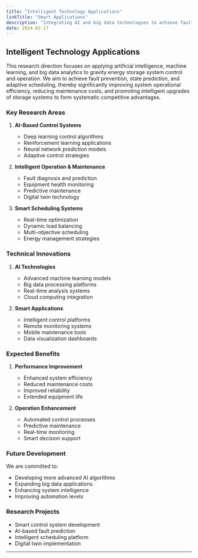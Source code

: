 ```yaml
---
title: "Intelligent Technology Applications"
linkTitle: "Smart Applications"
description: "Integrating AI and big data technologies to achieve fault prevention and adaptive scheduling of energy storage systems."
date: 2024-02-17
---
```


## Intelligent Technology Applications

This research direction focuses on applying artificial intelligence, machine learning, and big data analytics to gravity energy storage system control and operation. We aim to achieve fault prevention, state prediction, and adaptive scheduling, thereby significantly improving system operational efficiency, reducing maintenance costs, and promoting intelligent upgrades of storage systems to form systematic competitive advantages.

### Key Research Areas

1. **AI-Based Control Systems**
   - Deep learning control algorithms
   - Reinforcement learning applications
   - Neural network prediction models
   - Adaptive control strategies

2. **Intelligent Operation & Maintenance**
   - Fault diagnosis and prediction
   - Equipment health monitoring
   - Predictive maintenance
   - Digital twin technology

3. **Smart Scheduling Systems**
   - Real-time optimization
   - Dynamic load balancing
   - Multi-objective scheduling
   - Energy management strategies

### Technical Innovations

1. **AI Technologies**
   - Advanced machine learning models
   - Big data processing platforms
   - Real-time analysis systems
   - Cloud computing integration

2. **Smart Applications**
   - Intelligent control platforms
   - Remote monitoring systems
   - Mobile maintenance tools
   - Data visualization dashboards

### Expected Benefits

1. **Performance Improvement**
   - Enhanced system efficiency
   - Reduced maintenance costs
   - Improved reliability
   - Extended equipment life

2. **Operation Enhancement**
   - Automated control processes
   - Predictive maintenance
   - Real-time monitoring
   - Smart decision support

### Future Development

We are committed to:
- Developing more advanced AI algorithms
- Expanding big data applications
- Enhancing system intelligence
- Improving automation levels

### Research Projects

- Smart control system development
- AI-based fault prediction
- Intelligent scheduling platform
- Digital twin implementation
---

